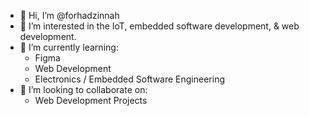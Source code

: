 - 👋 Hi, I’m @forhadzinnah
- 👀 I’m interested in the IoT, embedded software development, & web development.
- 🌱 I’m currently learning:
  - Figma
  - Web Development
  - Electronics / Embedded Software Engineering  
- 💞️ I’m looking to collaborate on:
  - Web Development Projects    


<!---
forhadzinnah/forhadzinnah is a ✨ special ✨ repository because its `README.md` (this file) appears on your GitHub profile.
You can click the Preview link to take a look at your changes.
--->
